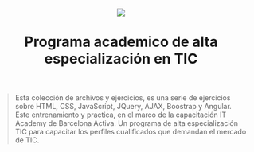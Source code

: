 <h1 align="center">

<img src="https://cibernarium.barcelonactiva.cat/documents/10180/693138/IT+logo.png/1c84715b-b403-4f41-9b5d-8691f99dec40?t=1520933248611">
<br>
<br> Programa academico de alta especialización en TIC

<br>
    <br>
</h1>

> Esta colección de archivos y ejercicios, es una serie de ejercicios sobre HTML, CSS, JavaScript, JQuery, AJAX, Boostrap y Angular. Este entrenamiento y practica, en el marco de la capacitación IT Academy de Barcelona Activa. Un programa de alta especialización TIC para capacitar los perfiles cualificados que demandan el mercado de TIC.